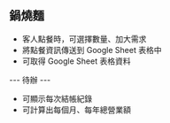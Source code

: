 <h2>鍋燒麵</h2>

- 客人點餐時，可選擇數量、加大需求
- 將點餐資訊傳送到 Google Sheet 表格中
- 可取得 Google Sheet 表格資料

--- 待辦 ---

- 可顯示每次結帳紀錄
- 可計算出每個月、每年總營業額